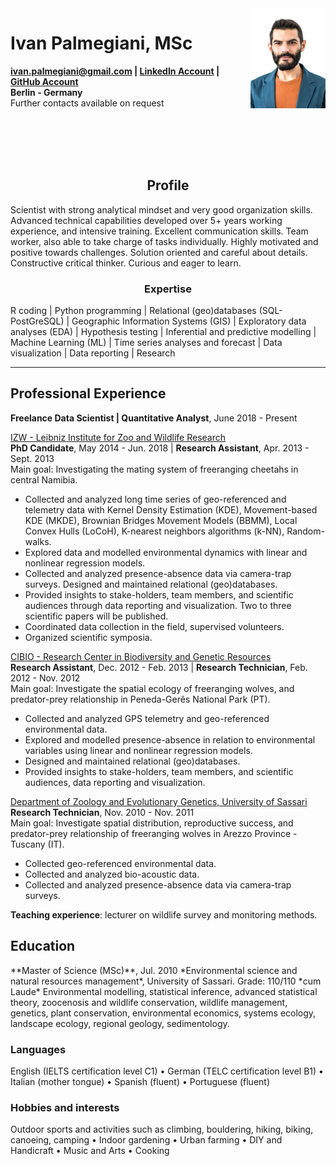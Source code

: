 <img id="topright" src="Pic_CV_450x600.jpg" alt="My_Pic" style="float: right;" width=120 height=160/>

<h1> Ivan Palmegiani, MSc </h1>

**<ivan.palmegiani@gmail.com> | [LinkedIn Account][2d6409ca]  |  [GitHub Account][e3281462]  
Berlin - Germany**   
Further contacts available on request

  [2d6409ca]: https://www.linkedin.com/in/ivan-palmegiani-13a4a15b/ "My_LinkedIn"
  [e3281462]: https://github.com/IvanPalm "My_GitHub"

<br/><br/>
<br/><br/>

<center><h2> Profile </h2></center>
Scientist with strong analytical mindset and very good organization skills. Advanced technical capabilities developed over 5+ years working experience, and intensive training. Excellent communication skills. Team worker, also able to take charge of tasks individually. Highly motivated and positive towards challenges. Solution oriented and careful about details. Constructive critical thinker. Curious and eager to learn.

<center><h3> Expertise </h3></center>
R coding | Python programming | Relational (geo)databases (SQL-PostGreSQL) | Geographic Information Systems (GIS) | Exploratory data analyses (EDA) | Hypothesis testing | Inferential and predictive modelling | Machine Learning (ML) | Time series analyses and forecast | Data visualization | Data reporting | Research

---
<h2> Professional Experience </h2>

**Freelance Data Scientist | Quantitative Analyst**, June 2018 - Present  

[IZW - Leibniz Institute for Zoo and Wildlife Research][bb58fb82]  
**PhD Candidate**, May 2014 - Jun. 2018 | **Research Assistant**, Apr. 2013 - Sept. 2013  
Main goal: Investigating the mating system of freeranging cheetahs in central Namibia.  
- Collected and analyzed long time series of geo-referenced and telemetry data with Kernel Density Estimation (KDE), Movement-based KDE (MKDE), Brownian Bridges Movement Models (BBMM), Local Convex Hulls (LoCoH), K-nearest neighbors algorithms (k-NN), Random-walks.
- Explored data and modelled environmental dynamics with linear and nonlinear regression models.
- Collected and analyzed presence-absence data via camera-trap surveys. Designed and maintained relational (geo)databases.
- Provided insights to stake-holders, team members, and scientific audiences through data reporting and visualization. Two to three scientific papers will be published.  
- Coordinated data collection in the field, supervised volunteers.
- Organized scientific symposia.  

[CIBIO - Research Center in Biodiversity and Genetic Resources ][87111420]  
**Research Assistant**, Dec. 2012 - Feb. 2013 | **Research Technician**, Feb. 2012 - Nov. 2012    
Main goal: Investigate the spatial ecology of freeranging wolves, and predator-prey relationship in Peneda-Gerês National Park (PT).  
- Collected and analyzed GPS telemetry and geo-referenced environmental data.
- Explored and modelled presence-absence in relation to environmental variables using linear and nonlinear regression models.
- Designed and maintained relational (geo)databases.
- Provided insights to stake-holders, team members, and scientific audiences, data reporting and visualization.  

[Department of Zoology and Evolutionary Genetics, University of Sassari][09879b80]    
**Research Technician**, Nov. 2010 - Nov. 2011  
Main goal: Investigate spatial distribution, reproductive success, and predator-prey relationship of freeranging wolves in Arezzo Province - Tuscany (IT).  
- Collected geo-referenced environmental data.
- Collected and analyzed bio-acoustic data.
- Collected and analyzed presence-absence data via camera-trap surveys.

__Teaching experience__: lecturer on wildlife survey and monitoring methods.  

  [bb58fb82]: http://www.izw-berlin.de/welcome.html "IZW"
  [87111420]: https://cibio.up.pt/ "CIBIO"
  [09879b80]: https://en.uniss.it/ugov/person/2348 "UniSS"

<h2> Education </h2>
**Master of Science (MSc)**, Jul. 2010
*Environmental science and natural resources management*, University of Sassari. Grade: 110/110 *cum Laude*  
Environmental modelling, statistical inference, advanced statistical theory, zoocenosis and wildlife conservation, wildlife management, genetics, plant conservation, environmental economics, systems ecology, landscape ecology, regional geology, sedimentology.

<h3> Languages </h3>
English (IELTS certification level C1) • German (TELC certification level B1) • Italian (mother tongue) • Spanish (fluent) • Portuguese (fluent)

<h3> Hobbies and interests </h3>
Outdoor sports and activities such as climbing, bouldering, hiking, biking, canoeing, camping • Indoor gardening • Urban farming • DIY and Handicraft • Music and Arts • Cooking
